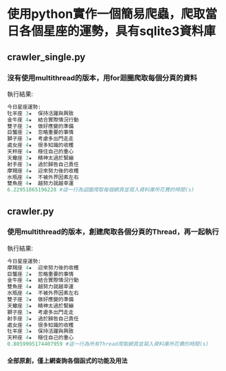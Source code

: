 # 使用python實作一個簡易爬蟲，爬取當日各個星座的運勢，具有sqlite3資料庫

## crawler_single.py
### 沒有使用multithread的版本，用for迴圈爬取每個分頁的資料
執行結果:
```py
今日星座運勢:
牡羊座 3★  保持活躍與興致
金牛座 4★  結合實際情況行動
雙子座 3★  做好應變的準備
巨蟹座 2★  忽略重要的事情
獅子座 3★  考慮多出門走走
處女座 4★  很多知識的收穫
天秤座 4★  穩住自己的重心
天蠍座 3★  精神太過於緊繃
射手座 3★  過於歸咎自己責任
摩羯座 4★  迎來努力後的收穫
水瓶座 4★  不被外界因素左右
雙魚座 4★  越努力就越幸運
6.22951865196228 #這一行為迴圈爬取每個網頁並寫入資料庫所花費的時間(s)
```

## crawler.py
### 使用multithread的版本，創建爬取各個分頁的Thread，再一起執行
執行結果:
```py
今日星座運勢:
摩羯座 4★  迎來努力後的收穫
巨蟹座 2★  忽略重要的事情
金牛座 4★  結合實際情況行動
雙魚座 4★  越努力就越幸運
水瓶座 4★  不被外界因素左右
雙子座 3★  做好應變的準備
天蠍座 3★  精神太過於緊繃
獅子座 3★  考慮多出門走走
射手座 3★  過於歸咎自己責任
處女座 4★  很多知識的收穫
牡羊座 3★  保持活躍與興致
天秤座 4★  穩住自己的重心
0.8059995174407959 #這一行為所有Thread爬取網頁並寫入資料庫所花費的時間(s)
```

#### 全部原創，僅上網查詢各個函式的功能及用法